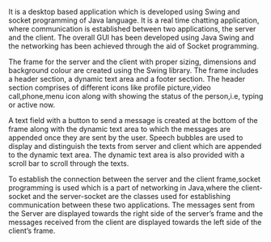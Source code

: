 It is a desktop based application which is developed using Swing and socket programming of Java language.
It is a real time chatting application, where communication is established between two applications, the server and the client.
The overall GUI has been developed using Java Swing and the networking has been achieved through the aid of Socket programming.

The frame for the server and the client with proper sizing, dimensions and background colour are created using the Swing library.
The frame includes a header section, a dynamic text area and a footer section.
The header section comprises of different icons like profile picture,video call,phone,menu icon along with showing the status of the person,i.e, typing or active now.

A text field with a button to send a message is created at the bottom of the frame along with the dynamic text area to which the messages are appended once they are sent by the user.
Speech bubbles are used to display and distinguish  the texts from server and client  which are appended to the dynamic text area.
The dynamic text area is also provided with a scroll bar to scroll through the texts.

To establish the connection between  the server and the client frame,socket programming is used which is a part of networking in Java,where the client-socket and the server-socket are the classes used for establishing communication between these two applications.
The messages sent from the Server are displayed towards the right side of the server’s frame and the messages received from the client are displayed towards the left side of the client’s frame. 
